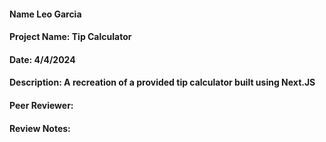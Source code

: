 #### Name Leo Garcia
#### Project Name: Tip Calculator
#### Date: 4/4/2024
#### Description: A recreation of a provided tip calculator built using Next.JS
#### Peer Reviewer: 
#### Review Notes: 
